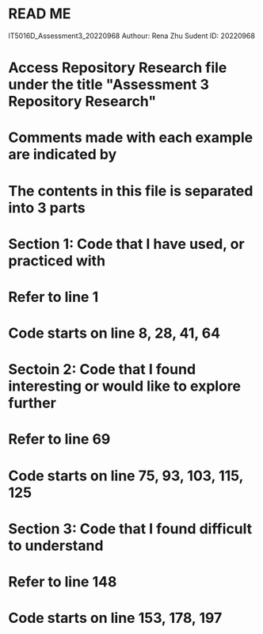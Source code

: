 # READ ME  
IT5016D_Assessment3_20220968
Authour: Rena Zhu
Sudent ID: 20220968

# Access Repository Research file under the title "Assessment 3 Repository Research"
# Comments made with each example are indicated by #

# The contents in this file is separated into 3 parts

# Section 1: Code that I have used, or practiced with
# Refer to line 1
# Code starts on line 8, 28, 41, 64

# Sectoin 2: Code that I found interesting or would like to explore further
# Refer to line 69
# Code starts on line 75, 93, 103, 115, 125

# Section 3: Code that I found difficult to understand 
# Refer to line 148
# Code starts on line 153, 178, 197
